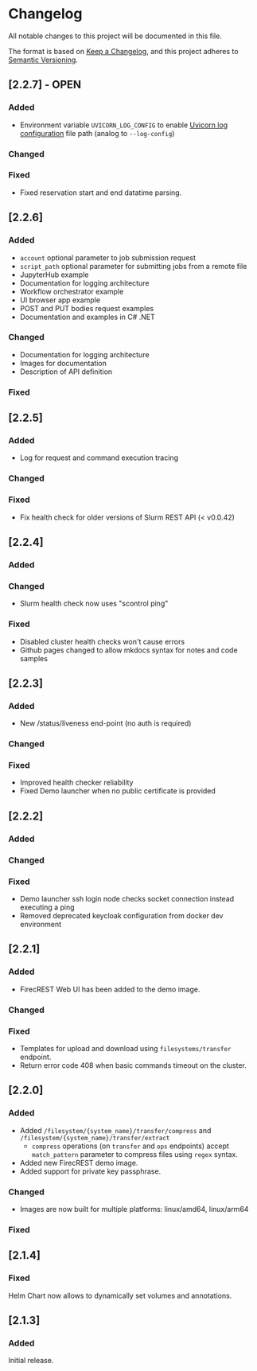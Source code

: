 # Changelog

All notable changes to this project will be documented in this file.

The format is based on [Keep a Changelog](https://keepachangelog.com/en/1.0.0/),
and this project adheres to [Semantic Versioning](https://semver.org/spec/v2.0.0.html).

## [2.2.7] - OPEN

### Added

- Environment variable `UVICORN_LOG_CONFIG` to enable [Uvicorn log configuration](https://www.uvicorn.org/settings/#logging) file path (analog to `--log-config`)

### Changed

### Fixed

- Fixed reservation start and end datatime parsing.

## [2.2.6]

### Added

- `account` optional parameter to job submission request
- `script_path` optional parameter for submitting jobs from a remote file
- JupyterHub example
- Documentation for logging architecture
- Workflow orchestrator example
- UI browser app example
- POST and PUT bodies request examples
- Documentation and examples in C# .NET

### Changed

- Documentation for logging architecture
- Images for documentation
- Description of API definition

### Fixed

## [2.2.5]

### Added
- Log for request and command execution tracing

### Changed

### Fixed

- Fix health check for older versions of Slurm REST API (< v0.0.42)

## [2.2.4]

### Added

### Changed

- Slurm health check now uses "scontrol ping"

### Fixed

- Disabled cluster health checks won't cause errors
- Github pages changed to allow mkdocs syntax for notes and code samples

## [2.2.3]

### Added

- New /status/liveness end-point (no auth is required)

### Changed


### Fixed

- Improved health checker reliability
- Fixed Demo launcher when no public certificate is provided

## [2.2.2]

### Added

### Changed

### Fixed

- Demo launcher ssh login node checks socket connection instead executing a ping
- Removed deprecated keycloak configuration from docker dev environment

## [2.2.1]

### Added
- FirecREST Web UI has been added to the demo image.

### Changed

### Fixed

- Templates for upload and download using `filesystems/transfer` endpoint.
- Return error code 408 when basic commands timeout on the cluster.

## [2.2.0]

### Added

- Added `/filesystem/{system_name}/transfer/compress` and `/filesystem/{system_name}/transfer/extract`
  - `compress` operations (on `transfer` and `ops` endpoints) accept `match_pattern` parameter to compress files using `regex` syntax.
- Added new FirecREST demo image.
- Added support for private key passphrase.
### Changed
- Images are now built for multiple platforms: linux/amd64, linux/arm64

### Fixed


## [2.1.4]

### Fixed

Helm Chart now allows to dynamically set volumes and annotations.


## [2.1.3]

### Added

Initial release.
